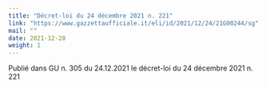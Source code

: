 ```yaml
---
title: "Décret-loi du 24 décembre 2021 n. 221"
link: "https://www.gazzettaufficiale.it/eli/id/2021/12/24/21G00244/sg"
mail: ""
date: 2021-12-28
weight: 1
---
```

Publié dans GU n. 305 du 24.12.2021 le décret-loi du 24 décembre 2021 n. 221
